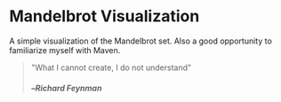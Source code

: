 # Mandelbrot Visualization

A simple visualization of the Mandelbrot set. Also a good opportunity to familiarize myself with Maven.

> "What I cannot create, I do not understand"
> #### –<i>Richard Feynman</i>
